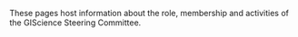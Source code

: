 These pages host information about the role, membership and activities of the GIScience Steering Committee.
